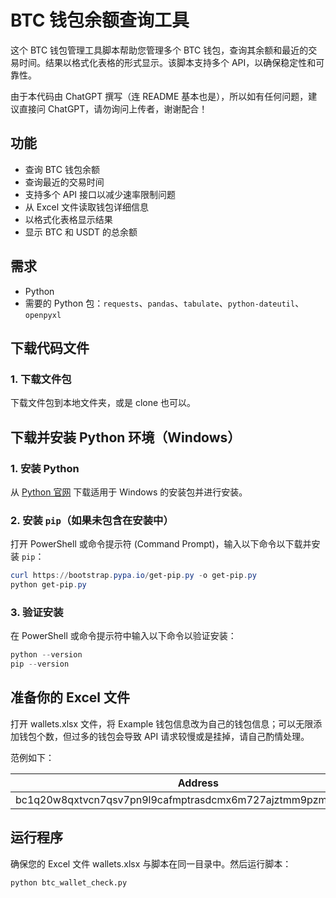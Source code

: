 # BTC 钱包余额查询工具

这个 BTC 钱包管理工具脚本帮助您管理多个 BTC 钱包，查询其余额和最近的交易时间。结果以格式化表格的形式显示。该脚本支持多个 API，以确保稳定性和可靠性。

由于本代码由 ChatGPT 撰写（连 README 基本也是），所以如有任何问题，建议直接问 ChatGPT，请勿询问上传者，谢谢配合！

## 功能

- 查询 BTC 钱包余额
- 查询最近的交易时间
- 支持多个 API 接口以减少速率限制问题
- 从 Excel 文件读取钱包详细信息
- 以格式化表格显示结果
- 显示 BTC 和 USDT 的总余额

## 需求

- Python
- 需要的 Python 包：`requests`、`pandas`、`tabulate`、`python-dateutil`、`openpyxl`

## 下载代码文件

### 1. 下载文件包
下载文件包到本地文件夹，或是 clone 也可以。


## 下载并安装 Python 环境（Windows）

### 1. 安装 Python
从 [Python 官网](https://www.python.org/downloads/) 下载适用于 Windows 的安装包并进行安装。

### 2. 安装 `pip`（如果未包含在安装中）
打开 PowerShell 或命令提示符 (Command Prompt)，输入以下命令以下载并安装 `pip`：
```powershell
curl https://bootstrap.pypa.io/get-pip.py -o get-pip.py
python get-pip.py
```

### 3. 验证安装
在 PowerShell 或命令提示符中输入以下命令以验证安装：
```powershell
python --version
pip --version
```

## 准备你的 Excel 文件

打开 wallets.xlsx 文件，将 Example 钱包信息改为自己的钱包信息；可以无限添加钱包个数，但过多的钱包会导致 API 请求较慢或是挂掉，请自己酌情处理。

范例如下：

| Address                                            | Label          | Browser  | Type         |
|----------------------------------------------------|----------------|----------|--------------|
| bc1q20w8qxtvcn7qsv7pn9l9cafmptrasdcmx6m727ajztmm9pzmhh2sa5ktxf | Example           | Chrome   | UniSat     |

## 运行程序

确保您的 Excel 文件 wallets.xlsx 与脚本在同一目录中。然后运行脚本：

```sh
python btc_wallet_check.py
```

